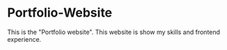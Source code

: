 # Portfolio-Website
This is the "Portfolio website". This website is show my skills and frontend experience.
